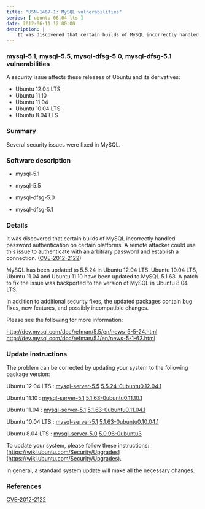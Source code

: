 ```yaml
---
title: "USN-1467-1: MySQL vulnerabilities"
series: [ ubuntu-08.04-lts ]
date: 2012-06-11 12:00:00
description: |
    It was discovered that certain builds of MySQL incorrectly handled password authentication on certain platforms. A remote attacker could use this issue to authenticate with an arbitrary password and establish a connection. ([CVE-2012-2122](http://people.ubuntu.com/~ubuntu-security/cve/CVE-2012-2122))
--- 
```

 
### mysql-5.1, mysql-5.5, mysql-dfsg-5.0, mysql-dfsg-5.1 vulnerabilities

A security issue affects these releases of Ubuntu and its derivatives:

* Ubuntu 12.04 LTS
* Ubuntu 11.10
* Ubuntu 11.04
* Ubuntu 10.04 LTS
* Ubuntu 8.04 LTS

### Summary

Several security issues were fixed in MySQL. 

### Software description

* mysql-5.1 

* mysql-5.5 

* mysql-dfsg-5.0 

* mysql-dfsg-5.1 

### Details

It was discovered that certain builds of MySQL incorrectly handled password authentication on certain platforms. A remote attacker could use this issue to authenticate with an arbitrary password and establish a connection. ([CVE-2012-2122](http://people.ubuntu.com/~ubuntu-security/cve/CVE-2012-2122))

MySQL has been updated to 5.5.24 in Ubuntu 12.04 LTS. Ubuntu 10.04 LTS, Ubuntu 11.04 and Ubuntu 11.10 have been updated to MySQL 5.1.63. A patch to fix the issue was backported to the version of MySQL in Ubuntu 8.04 LTS.

In addition to additional security fixes, the updated packages contain bug fixes, new features, and possibly incompatible changes.

Please see the following for more information:

http://dev.mysql.com/doc/refman/5.5/en/news-5-5-24.html http://dev.mysql.com/doc/refman/5.1/en/news-5-1-63.html 

### Update instructions

The problem can be corrected by updating your system to the following package version:

Ubuntu 12.04 LTS
 : [mysql-server-5.5](https://launchpad.net/ubuntu/+source/mysql-5.5) <span> [5.5.24-0ubuntu0.12.04.1](https://launchpad.net/ubuntu/+source/mysql-5.5/5.5.24-0ubuntu0.12.04.1) </span> 

Ubuntu 11.10
 : [mysql-server-5.1](https://launchpad.net/ubuntu/+source/mysql-5.1) <span> [5.1.63-0ubuntu0.11.10.1](https://launchpad.net/ubuntu/+source/mysql-5.1/5.1.63-0ubuntu0.11.10.1) </span> 

Ubuntu 11.04
 : [mysql-server-5.1](https://launchpad.net/ubuntu/+source/mysql-5.1) <span> [5.1.63-0ubuntu0.11.04.1](https://launchpad.net/ubuntu/+source/mysql-5.1/5.1.63-0ubuntu0.11.04.1) </span> 

Ubuntu 10.04 LTS
 : [mysql-server-5.1](https://launchpad.net/ubuntu/+source/mysql-dfsg-5.1) <span> [5.1.63-0ubuntu0.10.04.1](https://launchpad.net/ubuntu/+source/mysql-dfsg-5.1/5.1.63-0ubuntu0.10.04.1) </span> 

Ubuntu 8.04 LTS
 : [mysql-server-5.0](https://launchpad.net/ubuntu/+source/mysql-dfsg-5.0) <span> [5.0.96-0ubuntu3](https://launchpad.net/ubuntu/+source/mysql-dfsg-5.0/5.0.96-0ubuntu3) </span> 

To update your system, please follow these instructions: [https://wiki.ubuntu.com/Security/Upgrades](https://wiki.ubuntu.com/Security/Upgrades).

In general, a standard system update will make all the necessary changes. 

### References

 [CVE-2012-2122](http://people.ubuntu.com/~ubuntu-security/cve/CVE-2012-2122)
 
